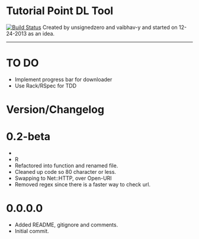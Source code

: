 # Tutorial Point DL Tool #
[![Build Status](https://travis-ci.org/vaibhav-y/tutorialspoint-dl.png?branch=master)](https://travis-ci.org/vaibhav-y/tutorialspoint-dl)
Created by unsignedzero and vaibhav-y and started on 12-24-2013 as an idea.

------

TO DO
=====
* Implement progress bar for downloader
* Use Rack/RSpec for TDD

# Version/Changelog #

0.2-beta
========
*
* R
* Refactored into function and renamed file.
* Cleaned up code so 80 character or less.
* Swapping to Net::HTTP, over Open-URI
* Removed regex since there is a faster way to check url.
# 0.0.0.0 #
* Added README, gitignore and comments.
* Initial commit.
